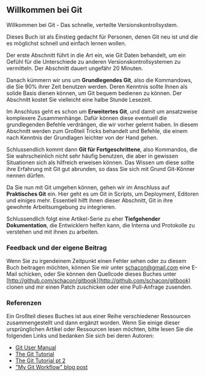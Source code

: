 ## Willkommen bei Git ##

Willkommen bei Git - Das schnelle, verteilte Versionskontrollsystem.

Dieses Buch ist als Einstieg gedacht für Personen, denen Git neu ist und die
es möglichst schnell und einfach lernen wollen.

Der erste Abschnitt führt in die Art ein, wie Git Daten behandelt, um ein 
Gefühl für die Unterschiede zu anderen Versionskontrollsystemen zu vermitteln.
Der Abschnitt dauert ungefähr 20 Minuten.

Danach kümmern wir uns um **Grundlegendes Git**, also die Kommandows, die Sie 90%
ihrer Zeit benutzen werden. Deren Kenntnis sollte Ihnen als solide Basis dienen
können, um Git bequem bedienen zu können. Der Abschnitt kostet Sie vielleicht eine
halbe Stunde Lesezeit.

Im Anschluss geht es schon um **Erweitertes Git**, und damit um ansatzweise 
komplexere Zusammenhänge. Dafür können diese eventuell die grundlegenden Befehle
verdrängen, die wir vorher gelernt haben. In diesem Abschnitt werden zum Großteil
Tricks behandelt und Befehle, die einem nach Kenntnis der Grundlagen leichter von der
Hand gehen.

Schlussendlich kommt dann **Git für Fortgeschrittene**, also Kommandos, die Sie
wahrscheinlich nicht sehr häufig benutzen, die aber in gewissen Situationen
sich als hilfreich erweisen können. Das Wissen um diese sollte ihre Erfahrung mit
Git gut abrunden, so dass Sie sich mit Grund Git-Könner nennen dürfen.

Da Sie nun mit Git umgehen können, gehen wir im Anschluss auf **Praktisches Git**
ein. Hier geht es um Git in Scripts, um Deployment, Editoren und einiges mehr.
Essentiell hilft ihnen dieser Abschnitt, Git in ihre gewohnte Arbeitsumgebung zu
integrieren.

Schlussendlich folgt eine Artikel-Serie zu eher **Tiefgehender Dokumentation**,
die Entwicklern helfen kann, die Interna und Protokolle zu verstehen und mit ihnen
zu arbeiten.

### Feedback und der eigene Beitrag ###

Wenn Sie zu irgendeinem Zeitpunkt einen Fehler sehen oder zu diesem Buch
beitragen möchten, können Sie mir unter
[schacon@gmail.com](mailto:schacon@gmail.com) eine E-Mail schicken, oder Sie
können den Quellcode dieses Buches unter
[http://github.com/schacon/gitbook](http://github.com/schacon/gitbook) clonen
und mir einen Patch zuschicken oder eine Pull-Anfrage zusenden.

### Referenzen ###

Ein Großteil dieses Buches ist aus einer Reihe verschiedener Ressourcen
zusammengestellt und dann ergänzt worden. Wenn Sie einige dieser ursprünglichen
Artikel oder Ressourcen lesen möchten, bitte lesen Sie die folgenden Links und
bedanken Sie sich bei deren Autoren:

* [Git User Manual](http://www.kernel.org/pub/software/scm/git/docs/user-manual.html)
* [The Git Tutorial](http://www.kernel.org/pub/software/scm/git/docs/gittutorial.html)
* [The Git Tutorial pt 2](http://www.kernel.org/pub/software/scm/git/docs/gittutorial-2.html)
* ["My Git Workflow" blog post](http://osteele.com/archives/2008/05/my-git-workflow)

